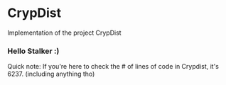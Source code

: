 # CrypDist
Implementation of the project CrypDist

### Hello Stalker :)
Quick note: If you're here to check the # of lines of code in Crypdist, it's 6237. (including anything tho)
